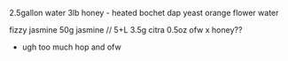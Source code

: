 2.5gallon water
3lb honey - heated bochet
dap
yeast
orange flower water


fizzy jasmine
50g jasmine // 5+L
3.5g citra
0.5oz ofw
x honey??
- ugh too much hop and ofw
